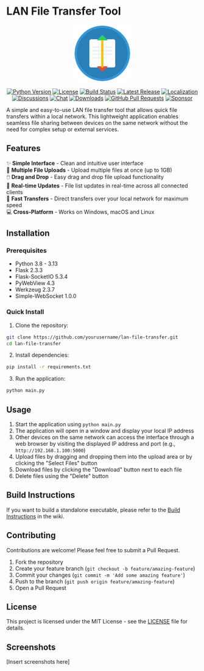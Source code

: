 # LAN File Transfer Tool

<p align="center">
  <img src="static/app_icon.svg" alt="LAN File Transfer Tool Logo" width="150" height="150">
</p>

<div align="center">
  <a href="https://github.com/MagicCD/Transfer"><img src="https://img.shields.io/badge/python-3.8+-brightgreen?style=flat-square" alt="Python Version"></a>
  <a href="https://github.com/MagicCD/Transfer/blob/main/LICENSE"><img src="https://img.shields.io/badge/license-MIT-orange?style=flat-square" alt="License"></a>
  <a href="https://github.com/MagicCD/Transfer/actions"><img src="https://img.shields.io/badge/build-passing-brightgreen?style=flat-square" alt="Build Status"></a>
  <a href="https://github.com/MagicCD/Transfer/releases/latest"><img src="https://img.shields.io/badge/release-v1.0.0-blue?style=flat-square" alt="Latest Release"></a>
  <a href="https://github.com/MagicCD/Transfer/blob/main/README_CN.md"><img src="https://img.shields.io/badge/localized-100%25-brightgreen?style=flat-square" alt="Localization"></a>
  <br>
  <a href="https://github.com/MagicCD/Transfer/discussions"><img src="https://img.shields.io/badge/discussions-active-lightgrey?style=flat-square" alt="Discussions"></a>
  <a href="https://gitter.im/MagicCD/Transfer"><img src="https://img.shields.io/badge/chat-online-blue?style=flat-square" alt="Chat"></a>
  <a href="https://github.com/MagicCD/Transfer/releases"><img src="https://img.shields.io/badge/downloads-available-blue?style=flat-square&logo=github" alt="Downloads"></a>
  <a href="https://github.com/MagicCD/Transfer/pulls"><img src="https://img.shields.io/badge/PRs-welcome-blue?style=flat-square&logo=github" alt="GitHub Pull Requests"></a>
  <a href="https://github.com/sponsors/MagicCD"><img src="https://img.shields.io/badge/$-sponsor-ff69b4?style=flat-square" alt="Sponsor"></a>
</div>

A simple and easy-to-use LAN file transfer tool that allows quick file transfers within a local network. This lightweight application enables seamless file sharing between devices on the same network without the need for complex setup or external services.

## Features

✨ **Simple Interface** - Clean and intuitive user interface  
📁 **Multiple File Uploads** - Upload multiple files at once (up to 1GB)  
🖱️ **Drag and Drop** - Easy drag and drop file upload functionality  
🔄 **Real-time Updates** - File list updates in real-time across all connected clients  
🚀 **Fast Transfers** - Direct transfers over your local network for maximum speed  
💻 **Cross-Platform** - Works on Windows, macOS and Linux  

## Installation

### Prerequisites

- Python 3.8 - 3.13
- Flask 2.3.3
- Flask-SocketIO 5.3.4
- PyWebView 4.3
- Werkzeug 2.3.7
- Simple-WebSocket 1.0.0

### Quick Install

1. Clone the repository:
```bash
git clone https://github.com/yourusername/lan-file-transfer.git
cd lan-file-transfer
```

2. Install dependencies:
```bash
pip install -r requirements.txt
```

3. Run the application:
```bash
python main.py
```

## Usage

1. Start the application using `python main.py`
2. The application will open in a window and display your local IP address
3. Other devices on the same network can access the interface through a web browser by visiting the displayed IP address and port (e.g., `http://192.168.1.100:5000`)
4. Upload files by dragging and dropping them into the upload area or by clicking the "Select Files" button
5. Download files by clicking the "Download" button next to each file
6. Delete files using the "Delete" button

## Build Instructions

If you want to build a standalone executable, please refer to the [Build Instructions](https://github.com/yourusername/lan-file-transfer/wiki/Build-Instructions) in the wiki.

## Contributing

Contributions are welcome! Please feel free to submit a Pull Request.

1. Fork the repository
2. Create your feature branch (`git checkout -b feature/amazing-feature`)
3. Commit your changes (`git commit -m 'Add some amazing feature'`)
4. Push to the branch (`git push origin feature/amazing-feature`)
5. Open a Pull Request

## License

This project is licensed under the MIT License - see the [LICENSE](LICENSE) file for details.

## Screenshots

[Insert screenshots here] 